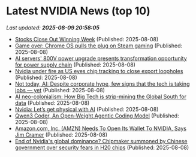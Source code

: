 # Latest NVIDIA News (top 10)
_Last updated: **2025-08-09 20:58:05**_

- [Stocks Close Out Winning Week](https://www.newser.com/story/373257/stocks-close-out-winning-week.html) (Published: 2025-08-08)
- [Game over: Chrome OS pulls the plug on Steam gaming](https://www.androidauthority.com/steam-chromebook-3585553/) (Published: 2025-08-08)
- [AI servers' 800V power upgrade presents transformation opportunity for power supply chain](https://www.digitimes.com/news/a20250806PD216/power-supply-nvidia-ai-server-aidc-electricity.html) (Published: 2025-08-08)
- [Nvidia under fire as US eyes chip tracking to close export loopholes](https://www.digitimes.com/news/a20250807PD240/nvidia-us-china-trade-war-government-chips-security.html) (Published: 2025-08-08)
- [Not today, AI: Despite corporate hype, few signs that the tech is taking jobs — yet](https://www.nbcnews.com/business/business-news/how-ai-changes-the-job-market-what-to-know-rcna223246) (Published: 2025-08-08)
- [AI neo-colonialism: How Big Tech is strip-mining the Global South for data](https://www.rt.com/news/622658-ai-neo-colonialism-data/) (Published: 2025-08-08)
- [Nvidia: Let’s get physical with AI](https://siliconangle.com/2025/08/08/nvidia-lets-get-physical-ai/) (Published: 2025-08-08)
- [Qwen3 Coder, An Open-Weight Agentic Coding Model](https://www.digitalocean.com/community/tutorials/qwen3-coder-agentic-coding-model) (Published: 2025-08-08)
- [Amazon.com, Inc. (AMZN) Needs To Open Its Wallet To NVIDIA, Says Jim Cramer](https://finance.yahoo.com/news/amazon-com-inc-amzn-needs-194906846.html) (Published: 2025-08-08)
- [End of Nvidia's global dominance? Chipmaker summoned by Chinese government over security fears in H20 chips](https://www.techradar.com/pro/end-of-nvidias-global-dominance-chipmaker-summoned-by-chinese-government-over-security-fears-in-h20-chips) (Published: 2025-08-08)
